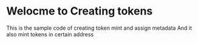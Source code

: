 # Welocme to Creating tokens
This is the sample code of creating token mint and assign metadata
And it also mint tokens in certain address

